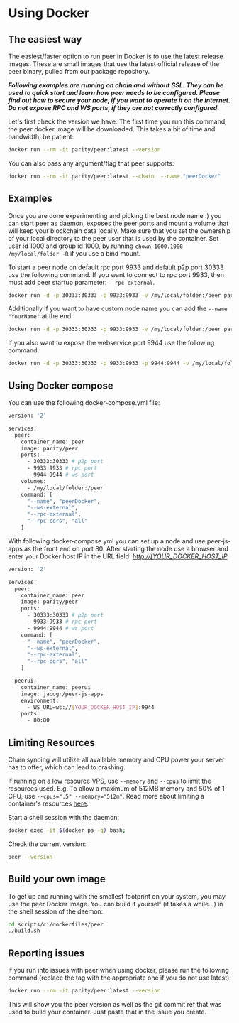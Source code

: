 # Using Docker

## The easiest way

The easiest/faster option to run peer in Docker is to use the latest release images. These are small images that use the latest official release of the peer binary, pulled from our package repository.

**_Following examples are running on  chain and without SSL. They can be used to quick start and learn how peer needs to be configured. Please find out how to secure your node, if you want to operate it on the internet. Do not expose RPC and WS ports, if they are not correctly configured._**

Let's first check the version we have. The first time you run this command, the peer docker image will be downloaded. This takes a bit of time and bandwidth, be patient:

```bash
docker run --rm -it parity/peer:latest --version
```

You can also pass any argument/flag that peer supports:

```bash
docker run --rm -it parity/peer:latest --chain  --name "peerDocker"
```

## Examples

Once you are done experimenting and picking the best node name :) you can start peer as daemon, exposes the peer ports and mount a volume that will keep your blockchain data locally. Make sure that you set the ownership of your local directory to the peer user that is used by the container. Set user id 1000 and group id 1000, by running `chown 1000.1000 /my/local/folder -R` if you use a bind mount.

To start a peer node on default rpc port 9933 and default p2p port 30333 use the following command. If you want to connect to rpc port 9933, then must add peer startup parameter: `--rpc-external`.

```bash
docker run -d -p 30333:30333 -p 9933:9933 -v /my/local/folder:/peer parity/peer:latest --chain  --rpc-external --rpc-cors all
```

Additionally if you want to have custom node name you can add the `--name "YourName"` at the end

```bash
docker run -d -p 30333:30333 -p 9933:9933 -v /my/local/folder:/peer parity/peer:latest --chain  --rpc-external --rpc-cors all --name "peerDocker"
```

If you also want to expose the webservice port 9944 use the following command:

```bash
docker run -d -p 30333:30333 -p 9933:9933 -p 9944:9944 -v /my/local/folder:/peer parity/peer:latest --chain  --ws-external --rpc-external --rpc-cors all --name "peerDocker"
```

## Using Docker compose

You can use the following docker-compose.yml file:

```bash
version: '2'

services:
  peer:
    container_name: peer
    image: parity/peer
    ports:
      - 30333:30333 # p2p port
      - 9933:9933 # rpc port
      - 9944:9944 # ws port
    volumes:
      - /my/local/folder:/peer
    command: [
      "--name", "peerDocker",
      "--ws-external",
      "--rpc-external",
      "--rpc-cors", "all"
    ]
```

With following docker-compose.yml you can set up a node and use peer-js-apps as the front end on port 80. After starting the node use a browser and enter your Docker host IP in the URL field: _<http://[YOUR_DOCKER_HOST_IP>_

```bash
version: '2'

services:
  peer:
    container_name: peer
    image: parity/peer
    ports:
      - 30333:30333 # p2p port
      - 9933:9933 # rpc port
      - 9944:9944 # ws port
    command: [
      "--name", "peerDocker",
      "--ws-external",
      "--rpc-external",
      "--rpc-cors", "all"
    ]

  peerui:
    container_name: peerui
    image: jacogr/peer-js-apps
    environment:
      - WS_URL=ws://[YOUR_DOCKER_HOST_IP]:9944
    ports:
      - 80:80
```

## Limiting Resources

Chain syncing will utilize all available memory and CPU power your server has to offer, which can lead to crashing.

If running on a low resource VPS, use `--memory` and `--cpus` to limit the resources used. E.g. To allow a maximum of 512MB memory and 50% of 1 CPU, use `--cpus=".5" --memory="512m"`. Read more about limiting a container's resources [here](https://docs.docker.com/config/containers/resource_constraints).

Start a shell session with the daemon:

```bash
docker exec -it $(docker ps -q) bash;
```

Check the current version:

```bash
peer --version
```

## Build your own image

To get up and running with the smallest footprint on your system, you may use the peer Docker image.
You can build it yourself (it takes a while...) in the shell session of the daemon:

```bash
cd scripts/ci/dockerfiles/peer
./build.sh
```

## Reporting issues

If you run into issues with peer when using docker, please run the following command
(replace the tag with the appropriate one if you do not use latest):

```bash
docker run --rm -it parity/peer:latest --version
```

This will show you the peer version as well as the git commit ref that was used to build your container.
Just paste that in the issue you create.

